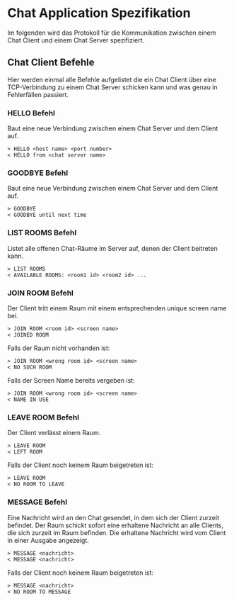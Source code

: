 # Chat Application Spezifikation

Im folgenden wird das Protokoll für die Kommunikation zwischen einem Chat Client
und einem Chat Server spezifiziert.

## Chat Client Befehle

Hier werden einmal alle Befehle aufgelistet die ein Chat Client über eine TCP-Verbindung
zu einem Chat Server schicken kann und was genau in Fehlerfällen passiert.

### HELLO Befehl

Baut eine neue Verbindung zwischen einem Chat Server und dem Client auf.

```
> HELLO <host name> <port number>
< HELLO from <chat server name>
```

### GOODBYE Befehl

Baut eine neue Verbindung zwischen einem Chat Server und dem Client auf.

```
> GOODBYE
< GOODBYE until next time
```

### LIST ROOMS Befehl

Listet alle offenen Chat-Räume im Server auf, denen der Client beitreten kann.

```
> LIST ROOMS
< AVAILABLE ROOMS: <room1 id> <room2 id> ...
```

### JOIN ROOM Befehl

Der Client tritt einem Raum mit einem entsprechenden unique screen name bei.

```
> JOIN ROOM <room id> <screen name>
< JOINED ROOM
```

Falls der Raum nicht vorhanden ist:

```
> JOIN ROOM <wrong room id> <screen name>
< NO SUCH ROOM
```

Falls der Screen Name bereits vergeben ist:

```
> JOIN ROOM <wrong room id> <screen name>
< NAME IN USE
```

### LEAVE ROOM Befehl

Der Client verlässt einem Raum.

```
> LEAVE ROOM
< LEFT ROOM
```

Falls der Client noch keinem Raum beigetreten ist:

```
> LEAVE ROOM
< NO ROOM TO LEAVE
```

### MESSAGE Befehl

Eine Nachricht wird an den Chat gesendet, in dem sich der Client zurzeit befindet.
Der Raum schickt sofort eine erhaltene Nachricht an alle Clients, 
die sich zurzeit im Raum befinden. Die erhaltene Nachricht wird vom Client in einer
Ausgabe angezeigt.

```
> MESSAGE <nachricht>
< MESSAGE <nachricht>
```

Falls der Client noch keinem Raum beigetreten ist:

```
> MESSAGE <nachricht>
< NO ROOM TO MESSAGE
```

